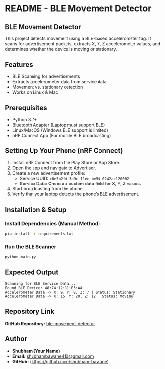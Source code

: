 # README - BLE Movement Detector

## BLE Movement Detector

This project detects movement using a BLE-based accelerometer tag. It scans for advertisement packets, extracts X, Y, Z accelerometer values, and determines whether the device is moving or stationary.

## Features

- BLE Scanning for advertisements
- Extracts accelerometer data from service data
- Movement vs. stationary detection
- Works on Linux & Mac


## Prerequisites

- Python 3.7+
- Bluetooth Adapter (Laptop must support BLE)
- Linux/MacOS (Windows BLE support is limited)
- nRF Connect App (For mobile BLE broadcasting)

## Setting Up Your Phone (nRF Connect)

1. Install nRF Connect from the Play Store or App Store.
2. Open the app and navigate to Advertiser.
3. Create a new advertisement profile:
   - Service UUID: `c8e5b2f0-3a9c-11ee-be56-0242ac120002`
   - Service Data: Choose a custom data field for X, Y, Z values.
4. Start broadcasting from the phone.
5. Verify that your laptop detects the phone’s BLE advertisement.

## Installation & Setup

### Install Dependencies (Manual Method)
```bash
pip install -r requirements.txt
```

### Run the BLE Scanner
```bash
python main.py
```


## Expected Output
```
Scanning for BLE Service Data...
Found BLE Device: 48:74:12:31:E3:AA
Accelerometer Data -> X: 9, Y: 8, Z: 7 | Status: Stationary
Accelerometer Data -> X: 15, Y: 20, Z: 12 | Status: Moving
```


## Repository Link

**GitHub Repository:** [ble-movement-detector](https://github.com/shubham-bawane/ble-movement-detector)

## Author

- **Shubham (Your Name)**
- **Email:** shubhambawane410@gmail.com
- **GitHub:** (https://github.com/shubham-bawane)

